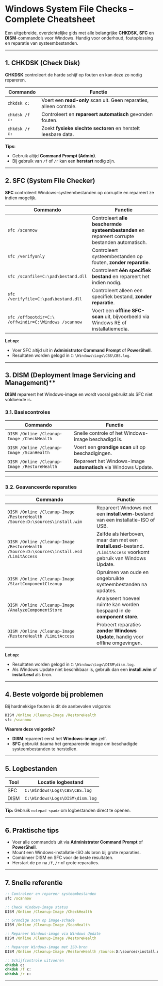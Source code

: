 # Windows System File Checks – Complete Cheatsheet

Een uitgebreide, overzichtelijke gids met alle belangrijke **CHKDSK**, **SFC** en **DISM**-commando’s voor Windows. Handig voor onderhoud, foutoplossing en reparatie van systeembestanden.

---

## 1. CHKDSK (Check Disk)

**CHKDSK** controleert de harde schijf op fouten en kan deze zo nodig repareren.

| **Commando**   | **Functie**                                                         |
| -------------- | ------------------------------------------------------------------- |
| `chkdsk c:`    | Voert een **read-only** scan uit. Geen reparaties, alleen controle. |
| `chkdsk /f c:` | Controleert en **repareert automatisch** gevonden fouten.           |
| `chkdsk /r c:` | Zoekt **fysieke slechte sectoren** en herstelt leesbare data.       |

**Tips:**

* Gebruik altijd **Command Prompt (Admin)**.
* Bij gebruik van `/f` of `/r` kan een **herstart** nodig zijn.

---

## 2. SFC (System File Checker)

**SFC** controleert Windows-systeembestanden op corruptie en repareert ze indien mogelijk.

| **Commando**                                         | **Functie**                                                                                   |
| ---------------------------------------------------- | --------------------------------------------------------------------------------------------- |
| `sfc /scannow`                                       | Controleert **alle beschermde systeembestanden** en repareert corrupte bestanden automatisch. |
| `sfc /verifyonly`                                    | Controleert systeembestanden op fouten, **zonder reparatie**.                                 |
| `sfc /scanfile=C:\pad\bestand.dll`                   | Controleert **één specifiek bestand** en repareert het indien nodig.                          |
| `sfc /verifyfile=C:\pad\bestand.dll`                 | Controleert alleen een specifiek bestand, **zonder reparatie**.                               |
| `sfc /offbootdir=C:\ /offwindir=C:\Windows /scannow` | Voert een **offline SFC-scan** uit, bijvoorbeeld via Windows RE of installatiemedia.          |

**Let op:**

* Voer SFC altijd uit in **Administrator Command Prompt** of **PowerShell**.
* Resultaten worden gelogd in `C:\Windows\Logs\CBS\CBS.log`.

---

## 3. DISM (Deployment Image Servicing and Management)**

**DISM** repareert het Windows-image en wordt vooral gebruikt als SFC niet voldoende is.

### 3.1. Basiscontroles

| **Commando**                                 | **Functie**                                                     |
| -------------------------------------------- | --------------------------------------------------------------- |
| `DISM /Online /Cleanup-Image /CheckHealth`   | Snelle controle of het Windows-image beschadigd is.             |
| `DISM /Online /Cleanup-Image /ScanHealth`    | Voert een **grondige scan** uit op beschadigingen.              |
| `DISM /Online /Cleanup-Image /RestoreHealth` | Repareert het Windows-image **automatisch** via Windows Update. |

---

### 3.2. Geavanceerde reparaties

| **Commando**                                                                             | **Functie**                                                                                                         |
| ---------------------------------------------------------------------------------------- | ------------------------------------------------------------------------------------------------------------------- |
| `DISM /Online /Cleanup-Image /RestoreHealth /Source:D:\sources\install.wim`              | Repareert Windows met een **install.wim**-bestand van een installatie-ISO of USB.                                   |
| `DISM /Online /Cleanup-Image /RestoreHealth /Source:D:\sources\install.esd /LimitAccess` | Zelfde als hierboven, maar dan met een **install.esd**-bestand. `/LimitAccess` voorkomt gebruik van Windows Update. |
| `DISM /Online /Cleanup-Image /StartComponentCleanup`                                     | Opruimen van oude en ongebruikte systeembestanden na updates.                                                       |
| `DISM /Online /Cleanup-Image /AnalyzeComponentStore`                                     | Analyseert hoeveel ruimte kan worden bespaard in de **component store**.                                            |
| `DISM /Online /Cleanup-Image /RestoreHealth /LimitAccess`                                | Probeert reparaties **zonder Windows Update**, handig voor offline omgevingen.                                      |

**Let op:**

* Resultaten worden gelogd in `C:\Windows\Logs\DISM\dism.log`.
* Als Windows Update niet beschikbaar is, gebruik dan een **install.wim** of **install.esd** als bron.

---

## 4. Beste volgorde bij problemen

Bij hardnekkige fouten is dit de aanbevolen volgorde:

```cmd
DISM /Online /Cleanup-Image /RestoreHealth
sfc /scannow
```

**Waarom deze volgorde?**

* **DISM** repareert eerst het **Windows-image** zelf.
* **SFC** gebruikt daarna het gerepareerde image om beschadigde systeembestanden te herstellen.

---

## 5. Logbestanden

| **Tool** | **Locatie logbestand**          |
| -------- | ------------------------------- |
| SFC      | `C:\Windows\Logs\CBS\CBS.log`   |
| DISM     | `C:\Windows\Logs\DISM\dism.log` |

**Tip:**
Gebruik `notepad <pad>` om logbestanden direct te openen.

---

## 6. Praktische tips

* Voer alle commando’s uit via **Administrator Command Prompt** of **PowerShell**.
* Mount een Windows-installatie-ISO als bron bij grote reparaties.
* Combineer DISM en SFC voor de beste resultaten.
* Herstart de pc na `/f`, `/r` of grote reparaties.

---

## 7. Snelle referentie

```cmd
:: Controleer en repareer systeembestanden
sfc /scannow

:: Check Windows-image status
DISM /Online /Cleanup-Image /CheckHealth

:: Grondige scan op image-schade
DISM /Online /Cleanup-Image /ScanHealth

:: Repareer Windows-image via Windows Update
DISM /Online /Cleanup-Image /RestoreHealth

:: Repareer Windows-image met ISO-bron
DISM /Online /Cleanup-Image /RestoreHealth /Source:D:\sources\install.wim /LimitAccess

:: Schijfcontrole uitvoeren
chkdsk c:
chkdsk /f c:
chkdsk /r c:
```

---

